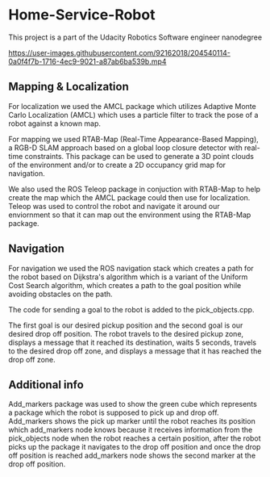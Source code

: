 # Home-Service-Robot
This project is a part of the Udacity Robotics Software engineer nanodegree

https://user-images.githubusercontent.com/92162018/204540114-0a0f4f7b-1716-4ec9-9021-a87ab6ba539b.mp4

## Mapping & Localization

For localization we used the AMCL package which utilizes Adaptive Monte Carlo Localization (AMCL) which uses a particle filter to track the pose of a robot against a known map. 

For mapping we used RTAB-Map (Real-Time Appearance-Based Mapping), a RGB-D SLAM approach based on a global loop closure detector with real-time constraints. This package can be used to generate a 3D point clouds of the environment and/or to create a 2D occupancy grid map for navigation.

We also used the ROS Teleop package in conjuction with RTAB-Map to help create the map which the AMCL package could then use for localization.
Teleop was used to control the robot and navigate it around our enviornment so that it can map out the environment using the RTAB-Map package.

## Navigation

For navigation we used the ROS navigation stack which creates a path for the robot based on Dijkstra's algorithm which is a variant of the Uniform Cost Search algorithm, which creates a path to the goal position while avoiding obstacles on the path.

The code for sending a goal to the robot is added to the pick_objects.cpp.

The first goal is our desired pickup position and the second goal is our desired drop off position. The robot travels to the desired pickup zone, displays a message that it reached its destination, waits 5 seconds, travels to the desired drop off zone, and displays a message that it has reached the drop off zone. 

## Additional info
Add_markers package was used to show the green cube which represents a package which the robot is supposed to pick up and drop off. Add_markers shows the pick up marker until the robot reaches its position which add_markers node knows because it receives information from the pick_objects node when the robot reaches a certain position, after the robot picks up the package it navigates to the drop off position and once the drop off position is reached add_markers node shows the second marker at the drop off position.




